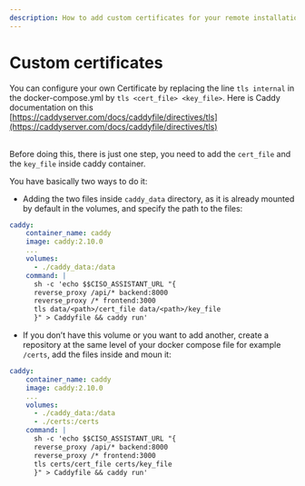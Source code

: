 ```yaml
---
description: How to add custom certificates for your remote installation
---
```


# Custom certificates

You can configure your own Certificate by replacing the line `tls internal` in the docker-compose.yml by `tls <cert_file> <key_file>`. Here is Caddy documentation on this [https://caddyserver.com/docs/caddyfile/directives/tls](https://caddyserver.com/docs/caddyfile/directives/tls)

\
Before doing this, there is just one step, you need to add the `cert_file` and the `key_file` inside caddy container.

You have basically two ways to do it:

* Adding the two files inside `caddy_data` directory, as it is already mounted by default in the volumes, and specify the path to the files:&#x20;

```yaml
caddy:
    container_name: caddy
    image: caddy:2.10.0
    ...
    volumes:
      - ./caddy_data:/data
    command: |
      sh -c 'echo $$CISO_ASSISTANT_URL "{
      reverse_proxy /api/* backend:8000
      reverse_proxy /* frontend:3000
      tls data/<path>/cert_file data/<path>/key_file
      }" > Caddyfile && caddy run'
```

* If you don’t have this volume or you want to add another, create a repository at the same level of your docker compose file for example `/certs`, add the files inside and moun it:

```yaml
caddy:
    container_name: caddy
    image: caddy:2.10.0
    ...
    volumes:
      - ./caddy_data:/data
      - ./certs:/certs
    command: |
      sh -c 'echo $$CISO_ASSISTANT_URL "{
      reverse_proxy /api/* backend:8000
      reverse_proxy /* frontend:3000
      tls certs/cert_file certs/key_file
      }" > Caddyfile && caddy run'
```

